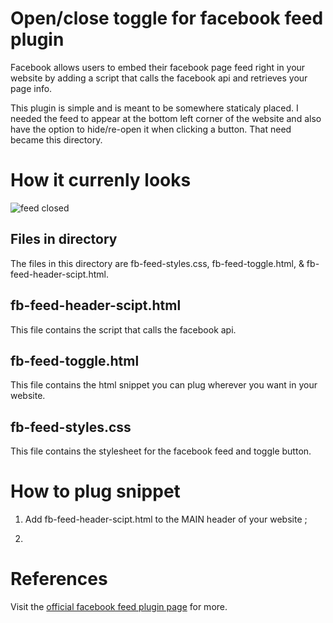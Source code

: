 # Open/close toggle for facebook feed plugin 

Facebook allows users to embed their facebook page feed right in your website by adding
a script that calls the facebook api and retrieves your page info. 

This plugin is simple and is meant to be somewhere staticaly placed. I needed the feed to appear at the bottom 
left corner of the website and also have the option to hide/re-open it when clicking a button. That need became this directory.

# How it currenly looks

![feed closed]('https://drive.google.com/uc?export=view&id=1ZE2eh4fDCMfX7ockdJkOwntJdOAQrL8v') 

## Files in directory

The files in this directory are fb-feed-styles.css, fb-feed-toggle.html, & fb-feed-header-scipt.html.

## fb-feed-header-scipt.html

This file contains the script that calls the facebook api.

## fb-feed-toggle.html

This file contains the html snippet you can plug wherever you want in your website. 

## fb-feed-styles.css

This file contains the stylesheet for the facebook feed and toggle button.

# How to plug snippet

1. Add fb-feed-header-scipt.html to the MAIN header of your website ;

2.



# References

Visit the [official facebook feed plugin page](https://developers.facebook.com/docs/plugins/page-plugin/) for more.
